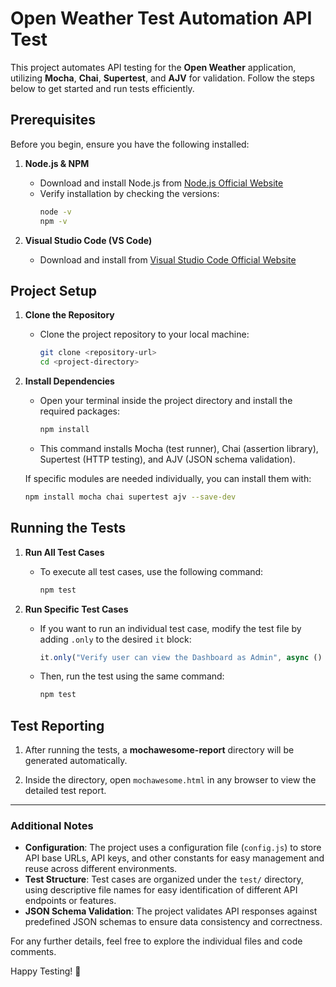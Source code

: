 # Open Weather Test Automation API Test 

This project automates API testing for the **Open Weather** application, utilizing **Mocha**, **Chai**, **Supertest**, and **AJV** for validation. Follow the steps below to get started and run tests efficiently.

## Prerequisites

Before you begin, ensure you have the following installed:

1. **Node.js & NPM**
   - Download and install Node.js from [Node.js Official Website](https://nodejs.org/en/download)
   - Verify installation by checking the versions:
     ```bash
     node -v
     npm -v
     ```

2. **Visual Studio Code (VS Code)** 
   - Download and install from [Visual Studio Code Official Website](https://code.visualstudio.com/)

## Project Setup

1. **Clone the Repository**
   - Clone the project repository to your local machine:
     ```bash
     git clone <repository-url>
     cd <project-directory>
     ```

2. **Install Dependencies**
   - Open your terminal inside the project directory and install the required packages:
     ```bash
     npm install
     ```
   - This command installs Mocha (test runner), Chai (assertion library), Supertest (HTTP testing), and AJV (JSON schema validation).

   If specific modules are needed individually, you can install them with:
   ```bash
   npm install mocha chai supertest ajv --save-dev
   ```

## Running the Tests

1. **Run All Test Cases**
   - To execute all test cases, use the following command:
     ```bash
     npm test
     ```

2. **Run Specific Test Cases**
   - If you want to run an individual test case, modify the test file by adding `.only` to the desired `it` block:
     ```js
     it.only("Verify user can view the Dashboard as Admin", async () => { ... });
     ```
   - Then, run the test using the same command:
     ```bash
     npm test
     ```

## Test Reporting

1. After running the tests, a **mochawesome-report** directory will be generated automatically.
   
2. Inside the directory, open `mochawesome.html` in any browser to view the detailed test report.

---

### Additional Notes

- **Configuration**: The project uses a configuration file (`config.js`) to store API base URLs, API keys, and other constants for easy management and reuse across different environments.
- **Test Structure**: Test cases are organized under the `test/` directory, using descriptive file names for easy identification of different API endpoints or features.
- **JSON Schema Validation**: The project validates API responses against predefined JSON schemas to ensure data consistency and correctness.

For any further details, feel free to explore the individual files and code comments.

Happy Testing! 🎉
